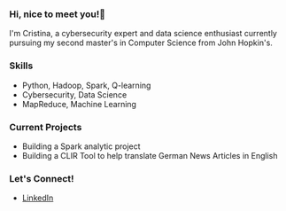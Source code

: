 ### Hi, nice to meet you!👋

I'm Cristina, a cybersecurity expert and data science enthusiast currently pursuing my second master's in Computer Science from John Hopkin's. 

### Skills
- Python, Hadoop, Spark, Q-learning
- Cybersecurity, Data Science
- MapReduce, Machine Learning

### Current Projects
- Building a Spark analytic project
- Building a CLIR Tool to help translate German News Articles in English

### Let's Connect!
- [LinkedIn](https://linkedin.com/in/cristinafortiz)
